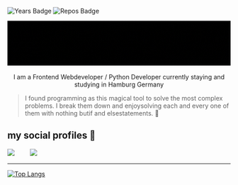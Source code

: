 ![Years Badge](https://badges.pufler.dev/years/Aditya-Raj-Tiwari) ![Repos Badge](https://badges.pufler.dev/repos/Aditya-Raj-Tiwari)

<img src="./up.gif" width="1000px"/>

<p style="text-align: center">I am a Frontend Webdeveloper / Python Developer currently staying and studying in Hamburg Germany</p>

> I found programming as this magical tool to solve the most complex problems. I break them down and enjoysolving each and every one of them with nothing butif and elsestatements. 🤘

## my social profiles :handshake:

<a href="https://www.linkedin.com/in/aditya-raj-tiwari/"><img src="https://img.shields.io/badge/LinkedIn-0077B5?style=for-the-badge&logo=linkedin&logoColor=white" /></a>
&nbsp;&nbsp;&nbsp;&nbsp;&nbsp;&nbsp;&nbsp;&nbsp;<a href="mailto:artrajtiwari@ygmail.com"><img src="https://img.shields.io/badge/Gmail-D14836?style=for-the-badge&logo=gmail&logoColor=white" /></a>

---

[![Top Langs](https://github-readme-stats.vercel.app/api/top-langs/?username=Aditya-Raj-Tiwari&langs_count=8&theme=dark)](https://github.com/anuraghazra/github-readme-stats)&nbsp;&nbsp;&nbsp;&nbsp;&nbsp;&nbsp;&nbsp;&nbsp;






